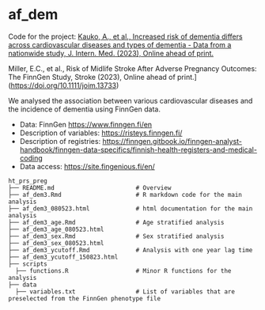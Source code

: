 # af_dem
Code for the project: 
[Kauko, A., et al., Increased risk of dementia differs across cardiovascular diseases and types of dementia - Data from a nationwide study, J. Intern. Med. (2023), Online ahead of print.]()

Miller, E.C., et al., Risk of Midlife Stroke After Adverse Pregnancy Outcomes: The FinnGen Study, Stroke (2023), Online ahead of print.](https://doi.org/10.1111/joim.13733)

 We analysed the association between various cardiovascular diseases and the incidence of dementia using FinnGen data.

* Data: FinnGen https://www.finngen.fi/en
* Description of variables: https://risteys.finngen.fi/
* Description of registries: https://finngen.gitbook.io/finngen-analyst-handbook/finngen-data-specifics/finnish-health-registers-and-medical-coding
* Data access: https://site.fingenious.fi/en/

```
ht_prs_preg
├── README.md                       # Overview
├── af_dem3.Rmd                     # R markdown code for the main analysis
├── af_dem3_080523.html             # html documentation for the main analysis
├── af_dem3_age.Rmd                 # Age stratified analysis
├── af_dem3_age_080523.html
├── af_dem3_sex.Rmd                 # Sex stratified analysis
├── af_dem3_sex_080523.html
├── af_dem3_ycutoff.Rmd             # Analysis with one year lag time
├── af_dem3_ycutoff_150823.html          
├── scripts
  ├── functions.R                   # Minor R functions for the analysis
├── data
  ├── variables.txt                 # List of variables that are preselected from the FinnGen phenotype file

```

